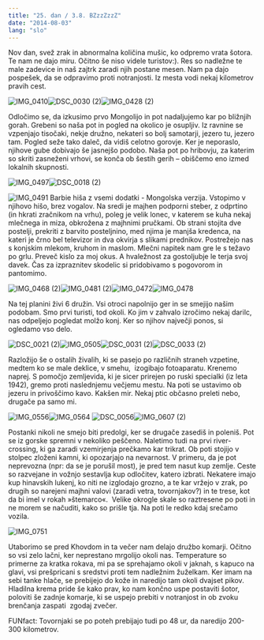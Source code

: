 ```yaml
---
title: "25. dan / 3.8. BZzzZzzZ"
date: "2014-08-03"
lang: "slo"
---
```


Nov dan, svež zrak in abnormalna količina mušic, ko odpremo vrata šotora. Te nam ne dajo miru. Očitno še niso videle turistov:). Res so nadležne te male zadevice in naš zajtrk zaradi njih postane mesen. Nam pa dajo pospešek, da se odpravimo proti notranjosti. Iz mesta vodi nekaj kilometrov pravih cest.

![IMG_0410](../images/IMG_0410.jpg)![DSC_0030 (2)](../images/DSC_0030-2.jpg)![IMG_0428 (2)](../images/IMG_0428-2.jpg)

Odločimo se, da izkusimo prvo Mongolijo in pot nadaljujemo kar po bližnjih gorah. Grebeni so naša pot in pogled na okolico je osupljiv. Iz ravnine se vzpenjajo tisočaki, nekje družno, nekateri so bolj samotarji, jezero tu, jezero tam. Pogled seže tako daleč, da vidiš celotno gorovje. Ker je neporaslo, njihove gube dobivajo še jasnejšo podobo. Naša pot po hribovju, za katerim so skriti zasneženi vrhovi, se konča ob šestih gerih – obiščemo eno izmed lokalnih skupnosti.

![IMG_0497](../images/IMG_0497.jpg)![DSC_0018 (2)](../images/DSC_0018-2.jpg)

![IMG_0491](../images/IMG_0491.jpg) Barbie hiša z vsemi dodatki - Mongolska verzija.
Vstopimo v njihovo hišo, brez vogalov. Na sredi je majhen podporni steber, z odprtino (in hkrati zračnikom na vrhu), poleg je velik lonec, v katerem se kuha nekaj mlečnega in miza, obkrožena z majhnimi pručkami. Ob strani stojita dve postelji, prekriti z barvito posteljnino, med njima je manjša kredenca, na kateri je črno bel televizor in dva okvirja s slikami prednikov. Postrežejo nas s konjskim mlekom, kruhom in maslom. Mlečni napitek nam gre le s težavo po grlu. Preveč kislo za moj okus. A hvaležnost za gostoljubje le terja svoj davek. Čas za izpraznitev skodelic si pridobivamo s pogovorom in pantomimo.

![IMG_0468 (2)](../images/IMG_0468-2.jpg)![IMG_0481 (2)](../images/IMG_0481-2.jpg)![IMG_0472](../images/IMG_0472.jpg)![IMG_0478](../images/IMG_0478.jpg)

Na tej planini živi 6 družin. Vsi otroci napolnijo ger in se smejijo našim podobam. Smo prvi turisti, tod okoli. Ko jim v zahvalo izročimo nekaj darilc, nas odpeljejo pogledat molžo konj. Ker so njihov največji ponos, si ogledamo vso delo.

![DSC_0021 (2)](../images/DSC_0021-2.jpg)![IMG_0505](../images/IMG_0505.jpg)![DSC_0031 (2)](../images/DSC_0031-2.jpg)![DSC_0033 (2)](../images/DSC_0033-2.jpg)

Razložijo še o ostalih živalih, ki se pasejo po različnih straneh vzpetine, medtem ko se male deklice, v smehu,  izogibajo fotoaparatu. Krenemo naprej. S pomočjo zemljevida, ki je sicer prirejen po ruski specialki (iz leta 1942), gremo proti naslednjemu večjemu mestu. Na poti se ustavimo ob jezeru in privoščimo kavo. Kakšen mir. Nekaj ptic občasno preleti nebo, drugače pa samo mi.

![IMG_0556](../images/IMG_0556.jpg)![IMG_0564](../images/IMG_0564.jpg) ![DSC_0056](../images/DSC_0056.jpg)![IMG_0607 (2)](../images/IMG_0607-2.jpg)

Postanki nikoli ne smejo biti predolgi, ker se drugače zasediš in poleniš. Pot se iz gorske spremni v nekoliko peščeno. Naletimo tudi na prvi river-crossing, ki ga zaradi vzemirjenja prečkamo kar trikrat. Ob poti stojijo v stolpec zloženi kamni, ki opozarjajo na nevarnost. V primeru, da je pot neprevozna (npr: da se je porušil most), je pred tem nasut kup zemlje. Ceste so razvejane in vožnjo sestavlja kup odločitev, katero izbrati. Nekatere imajo kup hinavskih lukenj, ko niti ne izglodajo grozno, a te kar vržejo v zrak, po drugih so narejeni majhni valovi (zaradi vetra, tovornjakov?) in te trese, kot da bi imel v rokah »štemarco«.  Velike okrogle skale so raztresene po poti in ne morem se načuditi, kako so prišle tja. Na poti le redko kdaj srečamo vozila.

![IMG_0751](../images/IMG_0751.jpg)

Utaborimo se pred Khovdom in ta večer nam delajo družbo komarji. Očitno so vsi zelo lačni, ker neprestano mrgolijo okoli nas. Temperature so primerne za kratka rokava, mi pa se sprehajamo okoli v jaknah, s kapuco na glavi, vsi prešpricani s sredstvi proti tem nadležnim žuželkam. Ker imam na sebi tanke hlače, se prebijejo do kože in naredijo tam okoli dvajset pikov. Hladilna krema pride še kako prav, ko nam končno uspe postaviti šotor, poloviti še zadnje komarje, ki se uspejo prebiti v notranjost in ob zvoku brenčanja zaspati  zgodaj zvečer.

FUNfact: Tovornjaki se po poteh prebijajo tudi po 48 ur, da naredijo 200-300 kilometrov.
